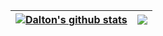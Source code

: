 | <a href="https://github.com/dolphindalt/github-readme-stats"><img align="center" src="https://github-readme-stats.vercel.app/api?username=dolphindalt&show_icons=true&include_all_commits=true&theme=buefy&hide_border=true" alt="Dalton's github stats" /></a> | <a href="https://github.com/dolphindalt/github-readme-stats"><img align="center" src="https://github-readme-stats.vercel.app/api/top-langs/?username=dolphindalt&layout=compact&theme=buefy&hide_border=true&langs_count=8" /></a> |
| ------------- | ------------- |
